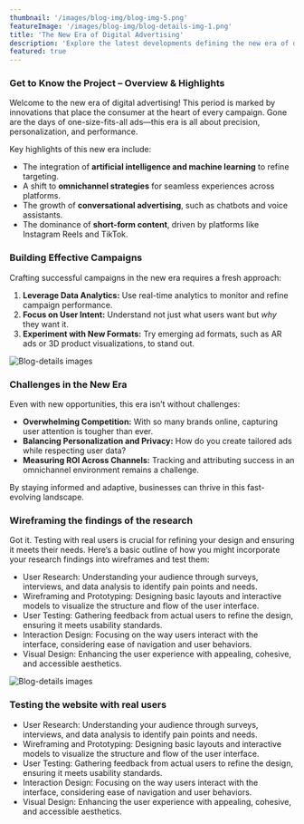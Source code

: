 ```yaml
---
thumbnail: '/images/blog-img/blog-img-5.png'
featureImage: '/images/blog-img/blog-details-img-1.png'
title: 'The New Era of Digital Advertising'
description: 'Explore the latest developments defining the new era of digital advertising, from AI to hyper-personalization.'
featured: true
---
```


### Get to Know the Project – Overview & Highlights

Welcome to the new era of digital advertising! This period is marked by innovations that place the consumer at the heart of every campaign. Gone are the days of one-size-fits-all ads—this era is all about precision, personalization, and performance.

Key highlights of this new era include:

- The integration of **artificial intelligence and machine learning** to refine targeting.
- A shift to **omnichannel strategies** for seamless experiences across platforms.
- The growth of **conversational advertising**, such as chatbots and voice assistants.
- The dominance of **short-form content**, driven by platforms like Instagram Reels and TikTok.

### Building Effective Campaigns

Crafting successful campaigns in the new era requires a fresh approach:

1. **Leverage Data Analytics:** Use real-time analytics to monitor and refine campaign performance.
2. **Focus on User Intent:** Understand not just what users want but _why_ they want it.
3. **Experiment with New Formats:** Try emerging ad formats, such as AR ads or 3D product visualizations, to stand out.

![Blog-details images](/images/services/services-details-img.png)

### Challenges in the New Era

Even with new opportunities, this era isn’t without challenges:

- **Overwhelming Competition:** With so many brands online, capturing user attention is tougher than ever.
- **Balancing Personalization and Privacy:** How do you create tailored ads while respecting user data?
- **Measuring ROI Across Channels:** Tracking and attributing success in an omnichannel environment remains a challenge.

By staying informed and adaptive, businesses can thrive in this fast-evolving landscape.

### Wireframing the findings of the research

Got it. Testing with real users is crucial for refining your design and ensuring it meets their needs. Here’s a basic outline of how you might incorporate your research findings into wireframes and test them:

- User Research: Understanding your audience through surveys, interviews, and data analysis to identify pain points and needs.
- Wireframing and Prototyping: Designing basic layouts and interactive models to visualize the structure and flow of the user interface.
- User Testing: Gathering feedback from actual users to refine the design, ensuring it meets usability standards.
- Interaction Design: Focusing on the way users interact with the interface, considering ease of navigation and user behaviors.
- Visual Design: Enhancing the user experience with appealing, cohesive, and accessible aesthetics.

![Blog-details images](/images/project-details/project-details-2-banner.png)

### Testing the website with real users

- User Research: Understanding your audience through surveys, interviews, and data analysis to identify pain points and needs.
- Wireframing and Prototyping: Designing basic layouts and interactive models to visualize the structure and flow of the user interface.
- User Testing: Gathering feedback from actual users to refine the design, ensuring it meets usability standards.
- Interaction Design: Focusing on the way users interact with the interface, considering ease of navigation and user behaviors.
- Visual Design: Enhancing the user experience with appealing, cohesive, and accessible aesthetics.
